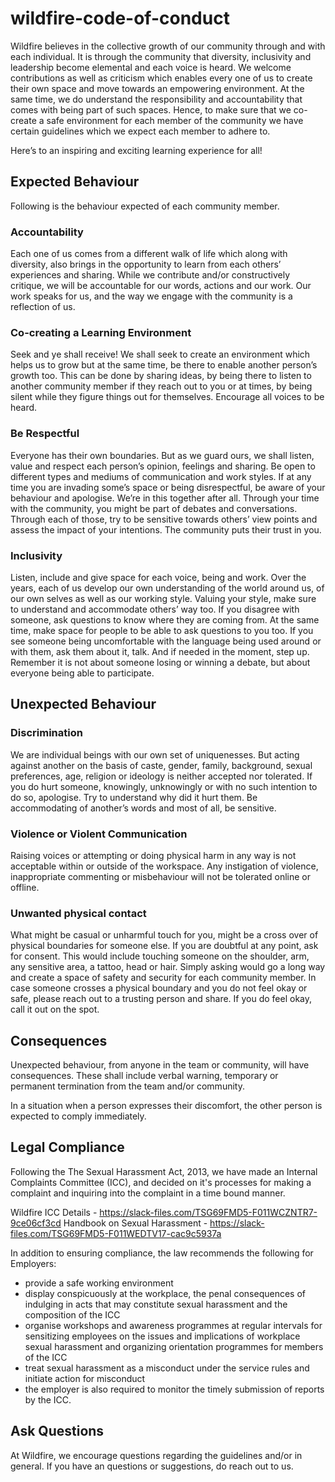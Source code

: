 
# wildfire-code-of-conduct

Wildfire believes in the collective growth of our community through and with each individual. It is through the community that diversity, inclusivity and leadership become elemental and each voice is heard. We welcome contributions as well as criticism which enables every one of us to create their own space and move towards an empowering environment. At the same time, we do understand the responsibility and accountability that comes with being part of such spaces. Hence, to make sure that we co-create a safe environment for each member of the community we have certain guidelines which we expect each member to adhere to.

Here’s to an inspiring and exciting learning experience for all!

## Expected Behaviour
Following is the behaviour expected of each community member.

### Accountability
Each one of us comes from a different walk of life which along with diversity, also brings in the opportunity to learn from each others’ experiences and sharing. While we contribute and/or constructively critique, we will be accountable for our words, actions and our work. Our work speaks for us, and the way we engage with the community is a reflection of us.

### Co-creating a Learning Environment
Seek and ye shall receive! We shall seek to create an environment which helps us to grow but at the same time, be there to enable another person’s growth too. This can be done by sharing ideas, by being there to listen to another community member if they reach out to you or at times, by being silent while they figure things out for themselves. Encourage all voices to be heard.
 
### Be Respectful
Everyone has their own boundaries. But as we guard ours, we shall listen, value and respect each person’s opinion, feelings and sharing. Be open to different types and mediums of communication and work styles. If at any time you are invading some’s space or being disrespectful, be aware of your behaviour and apologise. We’re in this together after all. Through your time with the community, you might be part of debates and conversations. Through each of those, try to be sensitive towards others’ view points and assess the impact of your intentions. The community puts their trust in you.

### Inclusivity
Listen, include and give space for each voice, being and work. Over the years, each of us develop our own understanding of the world around us, of our own selves as well as our working style. Valuing your style, make sure to understand and accommodate others’ way too. If you disagree with someone, ask questions to know where they are coming from. At the same time, make space for people to be able to ask questions to you too. If you see someone being uncomfortable with the language being used around or with them, ask them about it, talk. And if needed in the moment, step up. Remember it is not about someone losing or winning a debate, but about everyone being able to participate.

## Unexpected Behaviour

### Discrimination
We are individual beings with our own set of uniquenesses. But acting against another on the basis of caste, gender, family, background, sexual preferences, age, religion or ideology is neither accepted nor tolerated. If you do hurt someone, knowingly, unknowingly or with no such intention to do so, apologise. Try to understand why did it hurt them. Be accommodating of another’s words and most of all, be sensitive.

### Violence or Violent Communication
Raising voices or attempting or doing physical harm in any way is not acceptable within or outside of the workspace. Any instigation of violence, inappropriate commenting or misbehaviour will not be tolerated online or offline.

### Unwanted physical contact
What might be casual or unharmful touch for you, might be a cross over of physical boundaries for someone else. If you are doubtful at any point, ask for consent. This would include touching someone on the shoulder, arm, any sensitive area, a tattoo, head or hair. Simply asking would go a long way and create a space of safety and security for each community member. In case someone crosses a physical boundary and you do not feel okay or safe, please reach out to a trusting person and share. If you do feel okay, call it out on the spot.

## Consequences
Unexpected behaviour, from anyone in the team or community, will have consequences. These shall include verbal warning, temporary or permanent termination from the team and/or community.

In a situation when a person expresses their discomfort, the other person is expected to comply immediately.

## Legal Compliance
Following the The Sexual Harassment Act, 2013, we have made an Internal Complaints Committee (ICC), and decided on it's processes for making a complaint and inquiring into the complaint in a time bound manner.

Wildfire ICC Details - https://slack-files.com/TSG69FMD5-F011WCZNTR7-9ce06cf3cd
Handbook on Sexual Harassment - https://slack-files.com/TSG69FMD5-F011WEDTV17-cac9c5937a

In addition to ensuring compliance, the law recommends the following for Employers:
-   provide a safe working environment
-   display conspicuously at the workplace, the penal consequences of indulging in acts that may constitute sexual harassment and the composition of the ICC
-   organise workshops and awareness programmes at regular intervals for sensitizing employees on the issues and implications of workplace sexual harassment and organizing orientation programmes for members of the ICC
-   treat sexual harassment as a misconduct under the service rules and initiate action for misconduct
-   the employer is also required to monitor the timely submission of reports by the ICC.

## Ask Questions
At Wildfire, we encourage questions regarding the guidelines and/or in general. If you have an questions or suggestions, do reach out to us.

